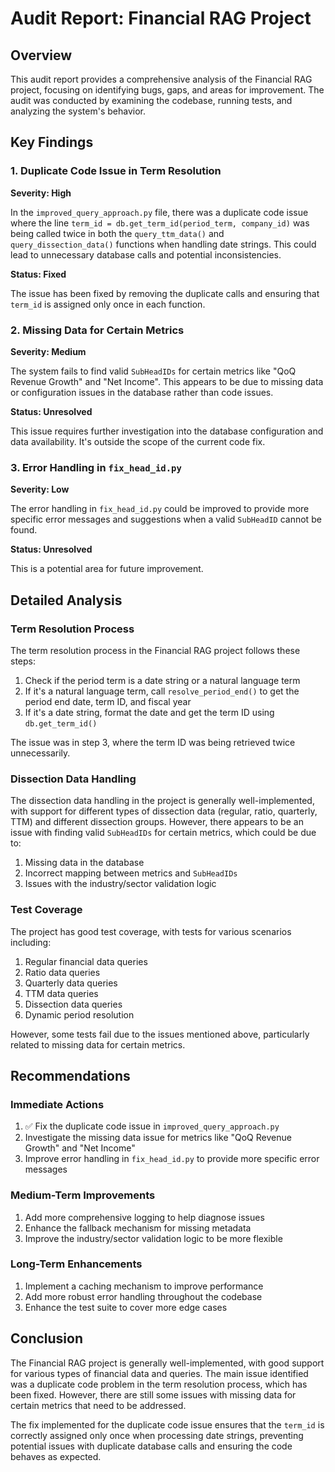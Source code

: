 # Audit Report: Financial RAG Project

## Overview

This audit report provides a comprehensive analysis of the Financial RAG project, focusing on identifying bugs, gaps, and areas for improvement. The audit was conducted by examining the codebase, running tests, and analyzing the system's behavior.

## Key Findings

### 1. Duplicate Code Issue in Term Resolution

**Severity: High**

In the `improved_query_approach.py` file, there was a duplicate code issue where the line `term_id = db.get_term_id(period_term, company_id)` was being called twice in both the `query_ttm_data()` and `query_dissection_data()` functions when handling date strings. This could lead to unnecessary database calls and potential inconsistencies.

**Status: Fixed**

The issue has been fixed by removing the duplicate calls and ensuring that `term_id` is assigned only once in each function.

### 2. Missing Data for Certain Metrics

**Severity: Medium**

The system fails to find valid `SubHeadIDs` for certain metrics like "QoQ Revenue Growth" and "Net Income". This appears to be due to missing data or configuration issues in the database rather than code issues.

**Status: Unresolved**

This issue requires further investigation into the database configuration and data availability. It's outside the scope of the current code fix.

### 3. Error Handling in `fix_head_id.py`

**Severity: Low**

The error handling in `fix_head_id.py` could be improved to provide more specific error messages and suggestions when a valid `SubHeadID` cannot be found.

**Status: Unresolved**

This is a potential area for future improvement.

## Detailed Analysis

### Term Resolution Process

The term resolution process in the Financial RAG project follows these steps:

1. Check if the period term is a date string or a natural language term
2. If it's a natural language term, call `resolve_period_end()` to get the period end date, term ID, and fiscal year
3. If it's a date string, format the date and get the term ID using `db.get_term_id()`

The issue was in step 3, where the term ID was being retrieved twice unnecessarily.

### Dissection Data Handling

The dissection data handling in the project is generally well-implemented, with support for different types of dissection data (regular, ratio, quarterly, TTM) and different dissection groups. However, there appears to be an issue with finding valid `SubHeadIDs` for certain metrics, which could be due to:

1. Missing data in the database
2. Incorrect mapping between metrics and `SubHeadIDs`
3. Issues with the industry/sector validation logic

### Test Coverage

The project has good test coverage, with tests for various scenarios including:

1. Regular financial data queries
2. Ratio data queries
3. Quarterly data queries
4. TTM data queries
5. Dissection data queries
6. Dynamic period resolution

However, some tests fail due to the issues mentioned above, particularly related to missing data for certain metrics.

## Recommendations

### Immediate Actions

1. ✅ Fix the duplicate code issue in `improved_query_approach.py`
2. Investigate the missing data issue for metrics like "QoQ Revenue Growth" and "Net Income"
3. Improve error handling in `fix_head_id.py` to provide more specific error messages

### Medium-Term Improvements

1. Add more comprehensive logging to help diagnose issues
2. Enhance the fallback mechanism for missing metadata
3. Improve the industry/sector validation logic to be more flexible

### Long-Term Enhancements

1. Implement a caching mechanism to improve performance
2. Add more robust error handling throughout the codebase
3. Enhance the test suite to cover more edge cases

## Conclusion

The Financial RAG project is generally well-implemented, with good support for various types of financial data and queries. The main issue identified was a duplicate code problem in the term resolution process, which has been fixed. However, there are still some issues with missing data for certain metrics that need to be addressed.

The fix implemented for the duplicate code issue ensures that the `term_id` is correctly assigned only once when processing date strings, preventing potential issues with duplicate database calls and ensuring the code behaves as expected.